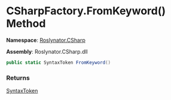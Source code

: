 # CSharpFactory\.FromKeyword\(\) Method

**Namespace**: [Roslynator.CSharp](../../README.md)

**Assembly**: Roslynator\.CSharp\.dll

```csharp
public static SyntaxToken FromKeyword()
```

### Returns

[SyntaxToken](https://docs.microsoft.com/en-us/dotnet/api/microsoft.codeanalysis.syntaxtoken)

